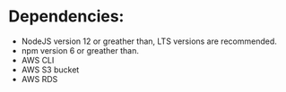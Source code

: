 # Dependencies:
- NodeJS version 12 or greather than, LTS versions are recommended.
- npm version 6 or greather than.
- AWS CLI 
- AWS S3 bucket 
- AWS RDS 